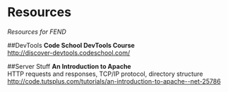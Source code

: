 # Resources
*Resources for FEND*

##DevTools
**Code School DevTools Course**  
http://discover-devtools.codeschool.com/

##Server Stuff
**An Introduction to Apache**  
HTTP requests and responses, TCP/IP protocol, directory structure  
http://code.tutsplus.com/tutorials/an-introduction-to-apache--net-25786
